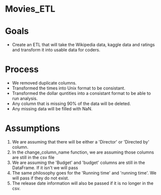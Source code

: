 # Movies_ETL

# Goals
 - Create an ETL that will take the Wikipedia data, kaggle data and ratings and transform it into usable data for coders.  

# Process
 - We removed duplicate columns.
 - Transformed the times into Unix format to be consistant. 
 - Transformed the dollar quntities into a consistant format to be able to run analysis.
 - Any column that is missing 90% of the data will be deleted.
 - Any missing data will be filled with NaN.
 
# Assumptions
 1. We are assuming that there will be either a 'Director' or 'Directed by' column.
 2. In the change_column_name function, we are assuming those columns are still in the csv file
 3. We are assuming the 'Budget' and 'budget' columns are still in the DataFrame.  If it isn't we will pass
 4. The same philosophy goes for the 'Running time' and 'running time'.  We will pass if they do not exist.
 5. The release date information will also be passed if it is no longer in the csv.
